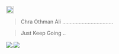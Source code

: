 <img  src="https://cdn-icons.flaticon.com/png/512/2926/premium/2926745.png?token=exp=1643901377~hmac=e59ea2eed3ad0e1cdb4955b9d106bf64" height="20" />

 >Chra Othman Ali 
..................................

>Just Keep Going ..

<a href="https://github.com/anuraghazra/github-readme-stats">
  <img align="center" src="https://github-readme-stats.vercel.app/api/pin/?username=anuraghazra&repo=github-readme-stats" />
</a>
<a href="https://github.com/anuraghazra/convoychat">
  <img align="center" src="https://github-readme-stats.vercel.app/api/pin/?username=anuraghazra&repo=convoychat" />
</a>
 





 

 
